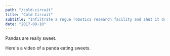 ```yaml
---
path: "/cold-circuit"
title: "Cold Circuit"
subtitle: "Infiltrate a rogue robotics research facility and shut it down!"
date: "2017-08-10"
---
```


Pandas are really sweet.

Here's a video of a panda eating sweets.
